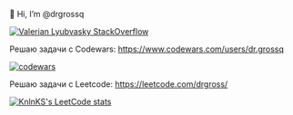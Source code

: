 👋 Hi, I’m @drgrossq


[![Valerian Lyubvasky StackOverflow](https://github-readme-stackoverflow.vercel.app/?userID=6558042&layout=compact)](https://stackoverflow.com/users/575271/valerian-lyubavsky)

Решаю задачи с Codewars: https://www.codewars.com/users/dr.grossq

[![codewars](https://www.codewars.com/users/dr.grossq/badges/large)](https://www.codewars.com/users/dr.grossq)


Решаю задачи с Leetcode: https://leetcode.com/drgross/ 

[![KnlnKS's LeetCode stats](https://leetcode-stats-six.vercel.app/?username=drgross)](https://github.com/drgross/leetcode-stats)
